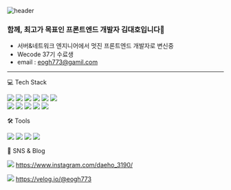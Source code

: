 ![header](https://capsule-render.vercel.app/api?type=soft&color=gradient&height=150&section=header&text=Daeho%20Kim&fontSize=60)

### 함께, 최고가 목표인 프론트엔드 개발자 김대호입니다🥹
- 서버&네트워크 엔지니어에서 멋진 프론트엔드 개발자로 변신중
- Wecode 37기 수료생 
- email : eogh773@gamil.com 
-----------------------


💻 Tech Stack 

<img src="https://img.shields.io/badge/React-aqua?style=flat&logo=react&logoColor=white&magin-left=5px"/>  <img src="https://img.shields.io/badge/Vue-green?style=flat&logo=vue.js&logoColor=white&magin-left=5px"/>  <img src="https://img.shields.io/badge/HTML-orange?style=flat&logo=HTML5&logoColor=white&magin-left=5px"/>  <img src="https://img.shields.io/badge/CSS-blue?style=flat&logo=CSS3&logoColor=white&magin-left=5px"/>  <img src="https://img.shields.io/badge/JavaScript-yellow?style=flat&logo=JavaScript&logoColor=white&magin-left=5px"/>  <img src="https://img.shields.io/badge/BootStarp-purple?style=flat&logo=BootStrap&logoColor=white&magin-left=5px"/>  
<img src="https://img.shields.io/badge/CentOs-white?style=flat&logo=CentOs&logoColor=red&magin-left=5px"/>  <img src="https://img.shields.io/badge/RedHat-white?style=flat&logo=RedHat&logoColor=red&magin-left=5px"/>  <img src="https://img.shields.io/badge/AWS-white?style=flat&logo=Amazon AWS&logoColor=red&magin-left=5px"/> <img src="https://img.shields.io/badge/Vite-orchid?style=flat&logo=VITE&logoColor=white&magin-left=5px"/> <img src="https://img.shields.io/badge/Redux-fuchsia?style=flat&logo=Redux&logoColor=white&magin-left=5px"/>



🛠 Tools

<img src="https://img.shields.io/badge/GitHub-gray?style=flat&logo=GitHub&logoColor=red&magin-left=5px"/>  <img src="https://img.shields.io/badge/GitLab-gray?style=flat&logo=GitLab&logoColor=red&magin-left=5px"/>  <img src="https://img.shields.io/badge/FileZilla-gray?style=flat&logo=FileZilla&logoColor=red&magin-left=5px"/>   <img src="https://img.shields.io/badge/Tomcat-gray?style=flat&logo=Apache Tomcat&logoColor=red&magin-left=5px"/> 


🐶 SNS & Blog

<img src="https://img.shields.io/badge/Instagram-pink?style=flat&logo=Instagram&logoColor=white&magin-left=5px"/> https://www.instagram.com/daeho_3190/

<img src="https://img.shields.io/badge/Velog-green?style=flat&logo=Velog&logoColor=white&magin-left=5px"/> https://velog.io/@eogh773


